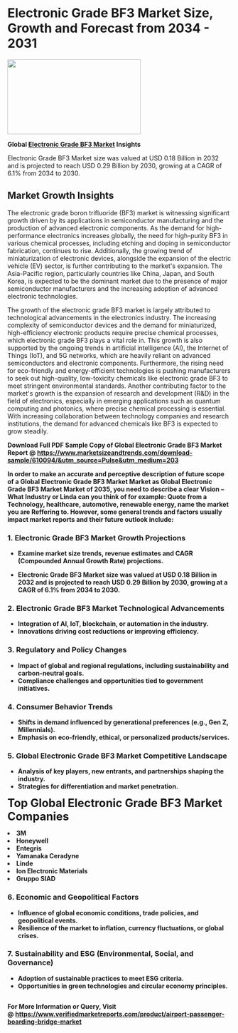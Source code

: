 <H1>Electronic Grade BF3 Market Size, Growth and Forecast from 2034 - 2031</H1><img class="aligncenter size-medium wp-image-584254" src="https://thirdeyenews.in/wp-content/uploads/2034/09/Global-Market-Research-300x168.jpeg" alt="" width="300" height="168" /><p><strong>Global&nbsp;<a href="https://www.marketsizeandtrends.com/download-sample/610094/&amp;utm_source=Pulse&amp;utm_medium=203">Electronic Grade BF3 Market</a> Insights</strong></p><p>Electronic Grade BF3 Market size was valued at USD 0.18 Billion in 2032 and is projected to reach USD 0.29 Billion by 2030, growing at a CAGR of 6.1% from 2034 to 2030.</p><p><h2>Market Growth Insights</h2> <p>The electronic grade boron trifluoride (BF3) market is witnessing significant growth driven by its applications in semiconductor manufacturing and the production of advanced electronic components. As the demand for high-performance electronics increases globally, the need for high-purity BF3 in various chemical processes, including etching and doping in semiconductor fabrication, continues to rise. Additionally, the growing trend of miniaturization of electronic devices, alongside the expansion of the electric vehicle (EV) sector, is further contributing to the market's expansion. The Asia-Pacific region, particularly countries like China, Japan, and South Korea, is expected to be the dominant market due to the presence of major semiconductor manufacturers and the increasing adoption of advanced electronic technologies.</p> <p><strong></strong></p> <p>The growth of the electronic grade BF3 market is largely attributed to technological advancements in the electronics industry. The increasing complexity of semiconductor devices and the demand for miniaturized, high-efficiency electronic products require precise chemical processes, which electronic grade BF3 plays a vital role in. This growth is also supported by the ongoing trends in artificial intelligence (AI), the Internet of Things (IoT), and 5G networks, which are heavily reliant on advanced semiconductors and electronic components. Furthermore, the rising need for eco-friendly and energy-efficient technologies is pushing manufacturers to seek out high-quality, low-toxicity chemicals like electronic grade BF3 to meet stringent environmental standards. Another contributing factor to the market's growth is the expansion of research and development (R&D) in the field of electronics, especially in emerging applications such as quantum computing and photonics, where precise chemical processing is essential. With increasing collaboration between technology companies and research institutions, the demand for advanced chemicals like BF3 is expected to grow steadily. <p><strong></p><p><span class=""><strong>Download Full PDF Sample Copy of Global Electronic Grade BF3 Market Report</strong> @ <a href="https://www.marketsizeandtrends.com/download-sample/610094/&amp;utm_source=Pulse&amp;utm_medium=203" target="_blank">https://www.marketsizeandtrends.com/download-sample/610094/&amp;utm_source=Pulse&amp;utm_medium=203</a></span></p><p>In order to make an accurate and perceptive description of future scope of a Global&nbsp;Electronic Grade BF3 Market Market as Global&nbsp;Electronic Grade BF3 Market Market of 2035, you need to describe a clear Vision &ndash; What Industry or Linda can you think of for example: Quote from a Technology, healthcare, automotive, renewable energy, name the market you are Reffering to. However, some general trends and factors usually impact market reports and their future outlook include:</p><h3>1.&nbsp;<strong>Electronic Grade BF3 Market Growth Projections</strong></h3><ul><li>Examine market size trends, revenue estimates and CAGR (Compounded Annual Growth Rate) projections.</li><li><p>Electronic Grade BF3 Market size was valued at USD 0.18 Billion in 2032 and is projected to reach USD 0.29 Billion by 2030, growing at a CAGR of 6.1% from 2034 to 2030.</p></li></ul><h3>2.&nbsp;<strong>Electronic Grade BF3 Market Technological Advancements</strong></h3><ul><li>Integration of AI, IoT, blockchain, or automation in the industry.</li><li>Innovations driving cost reductions or improving efficiency.</li></ul><h3>3.&nbsp;<strong>Regulatory and Policy Changes</strong></h3><ul><li>Impact of global and regional regulations, including sustainability and carbon-neutral goals.</li><li>Compliance challenges and opportunities tied to government initiatives.</li></ul><h3>4.&nbsp;<strong>Consumer Behavior Trends</strong></h3><ul><li>Shifts in demand influenced by generational preferences (e.g., Gen Z, Millennials).</li><li>Emphasis on eco-friendly, ethical, or personalized products/services.</li></ul><h3>5.&nbsp;<strong>Global Electronic Grade BF3 Market Competitive Landscape</strong></h3><ul><li>Analysis of key players, new entrants, and partnerships shaping the industry.</li><li>Strategies for differentiation and market penetration.</li></ul><p data-pm-slice="1 1 []"><span style="color: inherit; font-family: inherit; font-size: 25px;">Top Global Electronic Grade BF3 Market Companies</span></p><div class="" data-test-id=""><p><li>3M</li><li> Honeywell</li><li> Entegris</li><li> Yamanaka Ceradyne</li><li> Linde</li><li> Ion Electronic Materials</li><li> Gruppo SIAD</li></p></div><h3>6.&nbsp;<strong>Economic and Geopolitical Factors</strong></h3><ul><li>Influence of global economic conditions, trade policies, and geopolitical events.</li><li>Resilience of the market to inflation, currency fluctuations, or global crises.</li></ul><h3>7.&nbsp;<strong>Sustainability and ESG (Environmental, Social, and Governance)</strong></h3><ul><li>Adoption of sustainable practices to meet ESG criteria.</li><li>Opportunities in green technologies and circular economy principles.</li></ul><h2><strong style="font-size: 14px;">For More Information or Query, Visit @&nbsp;</strong><a style="background-color: #ffffff; font-size: 14px;" href="https://www.marketsizeandtrends.com/report/electronic-grade-bf3-market/" target="_blank">https://www.verifiedmarketreports.com/product/airport-passenger-boarding-bridge-market</a></h2>
